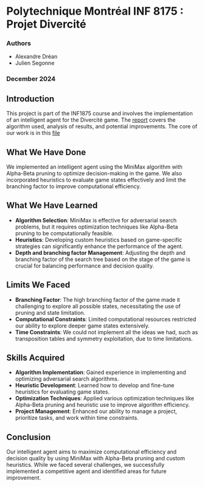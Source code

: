 # Polytechnique Montréal INF 8175 : Projet Divercité

### Authors
- Alexandre Dréan
- Julien Segonne

### December 2024

## Introduction
This project is part of the INF1875 course and involves the implementation of an intelligent agent for the Divercité game. The [report](./rapport_final.pdf) covers the algorithm used, analysis of results, and potential improvements. The core of our work is in this [file](./Divercite/my_player.py)

## What We Have Done
We implemented an intelligent agent using the MiniMax algorithm with Alpha-Beta pruning to optimize decision-making in the game. We also incorporated heuristics to evaluate game states effectively and limit the branching factor to improve computational efficiency.

## What We Have Learned
- **Algorithm Selection**: MiniMax is effective for adversarial search problems, but it requires optimization techniques like Alpha-Beta pruning to be computationally feasible.
- **Heuristics**: Developing custom heuristics based on game-specific strategies can significantly enhance the performance of the agent.
- **Depth and branching factor Management**: Adjusting the depth and branching factor of the search tree based on the stage of the game is crucial for balancing performance and decision quality.

## Limits We Faced
- **Branching Factor**: The high branching factor of the game made it challenging to explore all possible states, necessitating the use of pruning and state limitation.
- **Computational Constraints**: Limited computational resources restricted our ability to explore deeper game states extensively.
- **Time Constraints**: We could not implement all the ideas we had, such as transposition tables and symmetry exploitation, due to time limitations.

## Skills Acquired
- **Algorithm Implementation**: Gained experience in implementing and optimizing adversarial search algorithms.
- **Heuristic Development**: Learned how to develop and fine-tune heuristics for evaluating game states.
- **Optimization Techniques**: Applied various optimization techniques like Alpha-Beta pruning and heuristic use to improve algorithm efficiency.
- **Project Management**: Enhanced our ability to manage a project, prioritize tasks, and work within time constraints.

## Conclusion
Our intelligent agent aims to maximize computational efficiency and decision quality by using MiniMax with Alpha-Beta pruning and custom heuristics. While we faced several challenges, we successfully implemented a competitive agent and identified areas for future improvement.
